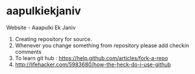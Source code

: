 aapulkiekjaniv
==============

Website - Aaapulki Ek Janiv
1. Creating repository for source.
2. Whenever you change something from repository please add checkin comments
3. To learn git hub : https://help.github.com/articles/fork-a-repo
4. http://lifehacker.com/5983680/how-the-heck-do-i-use-github
